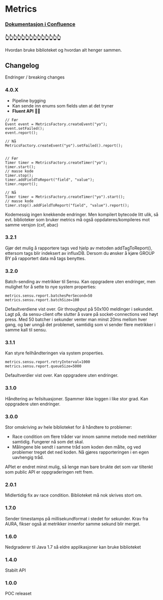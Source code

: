 # Metrics

### [Dokumentasjon i Confluence](http://confluence.adeo.no/pages/viewpage.action?pageId=209466509)
### 👆👆👆👆👆👆👆👆👆👆👆👆👆👆

Hvordan bruke biblioteket og hvordan alt henger sammen.


## Changelog
Endringer / breaking changes

### 4.0.X

* Pipeline bygging
* Kan sende inn enums som fields uten at det tryner
* **Fluent API** 🎉🎉

```
// Før
Event event = MetricsFactory.createEvent("yo");
event.setFailed();
event.report();

// Nå
MetricsFactory.createEvent("yo").setFailed().report();


// Før
Timer timer = MetricsFactory.createTimer("yo");
timer.start();
// masse kode
timer.stop();
timer.addFieldToReport("field", "value");
timer.report();

// Nå
Timer timer = MetricsFactory.createTimer("yo").start();
// masse kode
timer.stop().addFieldToReport("field", "value").report();
```

Kodemessig ingen knekkende endringer. Men kompilert bytecode litt ulik, så evt. biblioteker som bruker metrics må også oppdateres/kompileres mot samme versjon (cxf, abac)

### 3.2.1
Gjør det mulig å rapportere tags ved hjelp av metoden addTagToReport(), ettersom tags blir indeksert av influxDB. 
Dersom du ønsker å kjøre GROUP BY på rapportert data må tags benyttes.


### 3.2.0
Batch-sending av metrikker til Sensu. Kan oppgradere uten endringer, men mulighet for å sette to nye system properties:

    metrics.sensu.report.batchesPerSecond=50
    metrics.sensu.report.batchSize=100
    
Defaultverdiene vist over. Gir throughput på 50x100 meldinger i sekundet. Lagt på, da sensu-client ofte slutter å svare på socket-connections ved høyt press. 
Med 50 batcher i sekunder venter man minst 20ms mellom hver gang, og bør unngå det problemet, samtidig som vi sender flere metrikker i samme kall til sensu.

### 3.1.1
Kan styre feilhåndteringen via system properties.

    metrics.sensu.report.retryInterval=1000
    metrics.sensu.report.queueSize=5000
    
Defaultverdier vist over. Kan oppgradere uten endringer.

### 3.1.0
Håndtering av feilsituasjoner. Spammer ikke loggen i like stor grad. Kan oppgradere uten endringer.

### 3.0.0
Stor omskriving av hele biblioteket for å håndtere to problemer:

* Race condition om flere tråder var innom samme metode med metrikker samtidig. Fungerer nå som det skal.
* Målingene ble sendt i samme tråd som koden den målte, og ved problemer treget det ned koden. Nå gjøres rapporteringen i en egen uavhengig tråd.

APIet er endret minst mulig, så lenge man bare brukte det som var tiltenkt som public API er oppgraderingen rett frem.

### 2.0.1
Midlertidig fix av race condition. Biblioteket må nok skrives stort om.

### 1.7.0
Sender timestamps på millisekundformat i stedet for sekunder. Krav fra AURA, fikser også at metrikker
innenfor samme sekund blir merget.

### 1.6.0
Nedgraderer til Java 1.7 så eldre applikasjoner kan bruke biblioteket

### 1.4.0
Stabilt API

### 1.0.0
POC releaset
